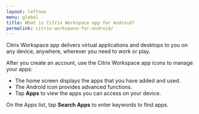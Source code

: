 ```yaml
---
layout: leftnav
menu: global
title: What is Citrix Workspace app for Android?
permalink: citrix-workspace-for-android/
---
```


Citrix Workspace app delivers virtual applications and desktops to you on any device, anywhere, wherever you need to work or play.

After you create an account, use the Citrix Workspace app icons to manage your apps:

* The home screen displays the apps that you have added and used.
* The Android icon provides advanced functions.
* Tap **Apps** to view the apps you can access on your device.

On the Apps list, tap **Search Apps** to enter keywords to find apps.

